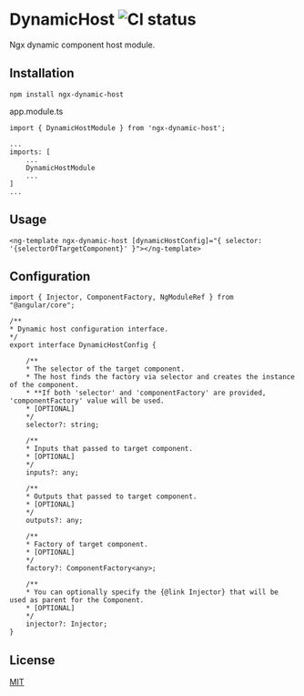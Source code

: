 # DynamicHost ![CI status](https://img.shields.io/badge/build-passing-brightgreen.svg)
Ngx dynamic component host module.

## Installation
```
npm install ngx-dynamic-host
```

app.module.ts
```
import { DynamicHostModule } from 'ngx-dynamic-host'; 

... 
imports: [
    ...
    DynamicHostModule
    ...
] 
... 
```

## Usage
```
<ng-template ngx-dynamic-host [dynamicHostConfig]="{ selector: '{selectorOfTargetComponent}' }"></ng-template>
```

## Configuration

```
import { Injector, ComponentFactory, NgModuleRef } from "@angular/core";

/**
* Dynamic host configuration interface.
*/
export interface DynamicHostConfig {
    
    /**
    * The selector of the target component.
    * The host finds the factory via selector and creates the instance of the component.
    * **If both 'selector' and 'componentFactory' are provided, 'componentFactory' value will be used.
    * [OPTIONAL]
    */
    selector?: string;
    
    /**
    * Inputs that passed to target component.
    * [OPTIONAL]
    */
    inputs?: any;
    
    /**
    * Outputs that passed to target component.
    * [OPTIONAL]
    */
    outputs?: any;
    
    /**
    * Factory of target component.
    * [OPTIONAL]
    */
    factory?: ComponentFactory<any>;
    
    /**
    * You can optionally specify the {@link Injector} that will be used as parent for the Component.
    * [OPTIONAL]
    */
    injector?: Injector;
}

```

## License
[MIT](https://choosealicense.com/licenses/mit/)
